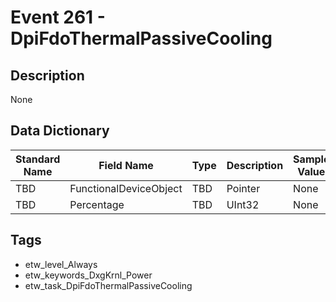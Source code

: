 # Event 261 - DpiFdoThermalPassiveCooling

## Description
None

## Data Dictionary
|Standard Name|Field Name|Type|Description|Sample Value|
|---|---|---|---|---|
|TBD|FunctionalDeviceObject|TBD|Pointer|None|None|
|TBD|Percentage|TBD|UInt32|None|None|

## Tags
* etw_level_Always
* etw_keywords_DxgKrnl_Power
* etw_task_DpiFdoThermalPassiveCooling